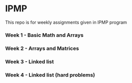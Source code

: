 # IPMP
This repo is for weekly assignments given in IPMP program

### Week 1 - Basic Math and Arrays
### Week 2 - Arrays and Matrices
### Week 3 - Linked list
### Week 4 - Linked list (hard problems)
